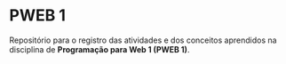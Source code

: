 # PWEB 1

Repositório para o registro das atividades e dos conceitos aprendidos na disciplina de **Programação para Web 1 (PWEB 1)**.



